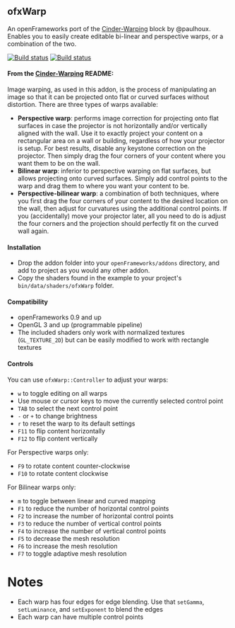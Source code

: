 ## ofxWarp
An openFrameworks port of the [Cinder-Warping](https://github.com/paulhoux/Cinder-Warping) block by @paulhoux.
Enables you to easily create editable bi-linear and perspective warps, or a combination of the two.

[![Build status](https://travis-ci.org/prisonerjohn/ofxWarp.svg?branch=master)](https://travis-ci.org/prisonerjohn/ofxWarp)
[![Build status](https://ci.appveyor.com/api/projects/status/2f3a7456lo33gt9c/branch/master?svg=true)](https://ci.appveyor.com/project/prisonerjohn/ofxwarp/branch/master)

#### From the [Cinder-Warping](https://github.com/paulhoux/Cinder-Warping) README:

Image warping, as used in this addon, is the process of manipulating an image so that it can be projected onto flat or curved surfaces without distortion. There are three types of warps available:
* **Perspective warp**: performs image correction for projecting onto flat surfaces in case the projector is not horizontally and/or vertically aligned with the wall. Use it to exactly project your content on a rectangular area on a wall or building, regardless of how your projector is setup. For best results, disable any keystone correction on the projector. Then simply drag the four corners of your content where you want them to be on the wall.
* **Bilinear warp**: inferior to perspective warping on flat surfaces, but allows projecting onto curved surfaces. Simply add control points to the warp and drag them to where you want your content to be. 
* **Perspective-bilinear warp**: a combination of both techniques, where you first drag the four corners of your content to the desired location on the wall, then adjust for curvatures using the additional control points. If you (accidentally) move your projector later, all you need to do is adjust the four corners and the projection should perfectly fit on the curved wall again.
 
#### Installation

* Drop the addon folder into your `openFrameworks/addons` directory, and add to project as you would any other addon.
* Copy the shaders found in the example to your project's `bin/data/shaders/ofxWarp` folder.

#### Compatibility

* openFrameworks 0.9 and up
* OpenGL 3 and up (programmable pipeline)
* The included shaders only work with normalized textures (`GL_TEXTURE_2D`) but can be easily modified to work with rectangle textures

#### Controls
You can use `ofxWarp::Controller` to adjust your warps:

* `w` to toggle editing on all warps
* Use mouse or cursor keys to move the currently selected control point
* `TAB` to select the next control point
* `-` or `+` to change brightness
* `r` to reset the warp to its default settings
* `F11` to flip content horizontally
* `F12` to flip content vertically

For Perspective warps only:

* `F9` to rotate content counter-clockwise
* `F10` to rotate content clockwise

For Bilinear warps only:

* `m` to toggle between linear and curved mapping
* `F1` to reduce the number of horizontal control points
* `F2` to increase the number of horizontal control points
* `F3` to reduce the number of vertical control points
* `F4` to increase the number of vertical control points
* `F5` to decrease the mesh resolution
* `F6` to increase the mesh resolution
* `F7` to toggle adaptive mesh resolution

# Notes
* Each warp has four edges for edge blending. Use that `setGamma`, `setLuminance`, and `setExponent` to blend the edges
* Each warp can have multiple control points
